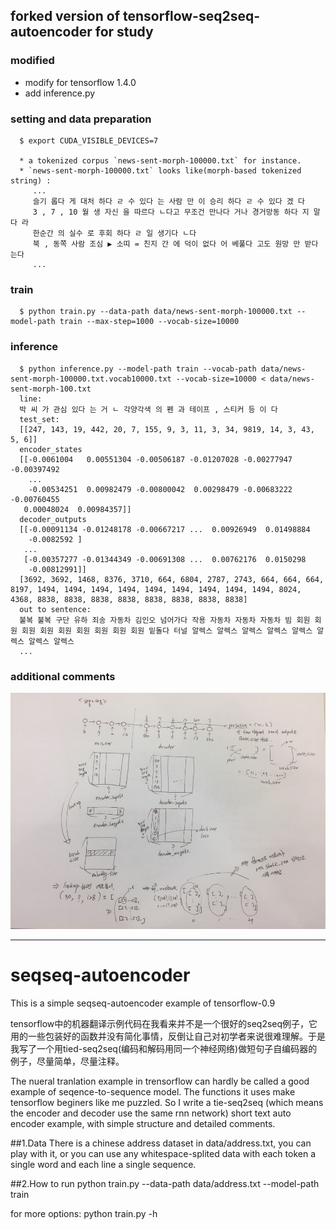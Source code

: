 forked version of tensorflow-seq2seq-autoencoder for study
---

### modified
  - modify for tensorflow 1.4.0
  - add inference.py

### setting and data preparation

```
  $ export CUDA_VISIBLE_DEVICES=7

  * a tokenized corpus `news-sent-morph-100000.txt` for instance.
  * `news-sent-morph-100000.txt` looks like(morph-based tokenized string) :
     ...
     슬기 롭다 게 대처 하다 ㄹ 수 있다 는 사람 만 이 승리 하다 ㄹ 수 있다 겠 다
     3 , 7 , 10 월 생 자신 을 따르다 ㄴ다고 무조건 만나다 거나 경거망동 하다 지 말다 라
     한순간 의 실수 로 후회 하다 ㄹ 일 생기다 ㄴ다
     북 , 동쪽 사람 조심 ▶ 소띠 = 친지 간 에 덕이 없다 어 베풀다 고도 원망 만 받다 는다
     ...

```

### train

```
  $ python train.py --data-path data/news-sent-morph-100000.txt --model-path train --max-step=1000 --vocab-size=10000
```

### inference

```
  $ python inference.py --model-path train --vocab-path data/news-sent-morph-100000.txt.vocab10000.txt --vocab-size=10000 < data/news-sent-morph-100.txt
  line:
  박 씨 가 관심 있다 는 거 ㄴ 각양각색 의 펜 과 테이프 , 스티커 등 이 다
  test_set:
  [[247, 143, 19, 442, 20, 7, 155, 9, 3, 11, 3, 34, 9819, 14, 3, 43, 5, 6]]
  encoder_states
  [[-0.0061004   0.00551304 -0.00506187 -0.01207028 -0.00277947 -0.00397492
    ...
    -0.00534251  0.00982479 -0.00800042  0.00298479 -0.00683222 -0.00760455
   0.00048024  0.00984357]]
  decoder_outputs
  [[-0.00091134 -0.01248178 -0.00667217 ...  0.00926949  0.01498884
    -0.0082592 ]
   ...
   [-0.00357277 -0.01344349 -0.00691308 ...  0.00762176  0.0150298
    -0.00812991]]
  [3692, 3692, 1468, 8376, 3710, 664, 6804, 2787, 2743, 664, 664, 664, 8197, 1494, 1494, 1494, 1494, 1494, 1494, 1494, 1494, 1494, 8024, 4368, 8838, 8838, 8838, 8838, 8838, 8838, 8838, 8838]
  out to sentence:
  불복 불복 구단 유하 죄송 자동차 김인오 넘어가다 작용 자동차 자동차 자동차 빔 회원 회원 회원 회원 회원 회원 회원 회원 회원 밑돌다 터널 알렉스 알렉스 알렉스 알렉스 알렉스 알렉스 알렉스 알렉스
  ...
```

### additional comments

![seq2seq_autoencoder](https://raw.githubusercontent.com/dsindex/blog/master/images/seq2seq_autoencoder.jpeg)

----

# seqseq-autoencoder
This is a simple seqseq-autoencoder example of tensorflow-0.9

tensorflow中的机器翻译示例代码在我看来并不是一个很好的seq2seq例子，它用的一些包装好的函数并没有简化事情，反倒让自己对初学者来说很难理解。于是我写了一个用tied-seq2seq(编码和解码用同一个神经网络)做短句子自编码器的例子，尽量简单，尽量注释。

The nueral tranlation example in trensorflow can hardly be called a good example of seqence-to-sequence model. The functions it uses make tensorflow beginers like me puzzled. So I write a tie-seq2seq (which means the encoder and decoder use the same rnn network) short text auto encoder example, with simple structure and detailed comments. 


##1.Data
There is a chinese address dataset in data/address.txt, you can play with it, or you can use any whitespace-splited data with each token a single word and each line a single sequence.


##2.How to run
python train.py --data-path data/address.txt --model-path train

for more options: python train.py -h














